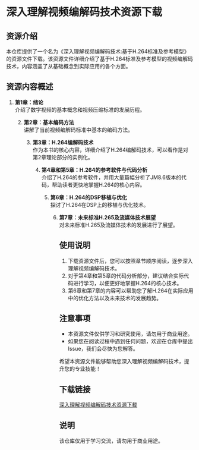 # 深入理解视频编解码技术资源下载

## 资源介绍

本仓库提供了一个名为《深入理解视频编解码技术:基于H.264标准及参考模型》的资源文件下载。该资源文件详细介绍了基于H.264标准及参考模型的视频编解码技术，内容涵盖了从基础概念到实际应用的各个方面。

## 资源内容概述

1. **第1章：绪论**  
   介绍了数字视频的基本概念和视频压缩标准的发展历程。

   2. **第2章：基本编码方法**  
      讲解了当前视频编解码标准中基本的编码方法。

      3. **第3章：H.264编解码技术**  
         作为本书的核心内容，详细介绍了H.264编解码技术，可以看作是对第2章理论部分的实例化。

         4. **第4章和第5章：H.264的参考软件与代码分析**  
            介绍了H.264的参考软件，并用大量篇幅分析了JM8.6版本的代码，帮助读者更快地掌握H.264的核心内容。

            5. **第6章：H.264的DSP移植与优化**  
               探讨了H.264在DSP上的移植与优化技术。

               6. **第7章：未来标准H.265及流媒体技术展望**  
                  对未来标准H.265及流媒体技术的发展进行了展望。

                  ## 使用说明

                  1. 下载资源文件后，您可以按照章节顺序阅读，逐步深入理解视频编解码技术。
                  2. 对于第4章和第5章的代码分析部分，建议结合实际代码进行学习，以便更好地掌握H.264的核心技术。
                  3. 第6章和第7章的内容可以帮助您了解H.264在实际应用中的优化方法以及未来技术的发展趋势。

                  ## 注意事项

                  - 本资源文件仅供学习和研究使用，请勿用于商业用途。
                  - 如果您在阅读过程中遇到任何问题，欢迎在仓库中提出Issue，我们会尽快为您解答。

                  希望本资源文件能够帮助您深入理解视频编解码技术，提升您的专业技能！

                  ## 下载链接
                  [深入理解视频编解码技术资源下载](https://pan.quark.cn/s/ddf40df69ba0)

                  ## 说明

                  该仓库仅用于学习交流，请勿用于商业用途。

